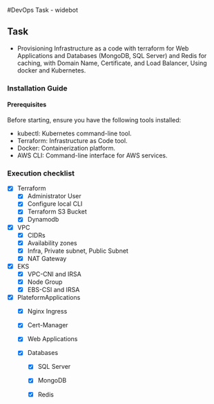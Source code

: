 #DevOps Task - widebot

## Task
 - Provisioning Infrastructure as a code with terraform for Web Applications and Databases
  (MongoDB, SQL Server) and Redis for caching, with Domain Name, Certificate, and Load
  Balancer, Using docker and Kubernetes.
###  Installation Guide
####  Prerequisites
  Before starting, ensure you have the following tools installed:
  - kubectl: Kubernetes command-line tool.
  - Terraform: Infrastructure as Code tool.
  - Docker: Containerization platform.
  - AWS CLI: Command-line interface for AWS services.
### Execution checklist
- [x] Terraform
	- [x] Administrator User
	- [x] Configure local CLI
	- [x] Terraform S3 Bucket
  - [x] Dynamodb
- [x] VPC
	- [x] CIDRs
	- [x] Availability zones
	- [x] Infra, Private subnet, Public Subnet
	- [x] NAT Gateway

- [x] EKS
	- [x] VPC-CNI and IRSA
	- [x] Node Group
	- [x] EBS-CSI and IRSA
- [x] PlateformApplications
	- [x] Nginx Ingress
	- [x] Cert-Manager
	
	- [x] Web Applications
	- [x] Databases
      - [x] SQL Server
      - [x] MongoDB
      - [x] Redis
    
 
